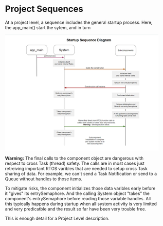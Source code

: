 # Project Sequences
At a project level, a sequence includes the general startup process.  Here, the app_main() start the sytem, and in turn

![system_starup_sequence](./images/project_startup_sequence.png)

**Warning:** The final calls to the component object are dangerous with respect to cross Task (thread) safety. The calls are in most cases just retreiving important RTOS varibles that are needed to setup cross Task sharing of data.   For example, we can't send a Task Notification or send to a Queue without handles to those items.

To mitigate risks, the component initializes those data varibles early before it "gives" its entrySemaphore.   And the calling System object "takes" the component's entrySemaphore before reading those variable handles.   All this typically happens during startup when all system activity is very limited and very predicatble and the result so far have been very trouble free.

This is enough detail for a Project Level description.